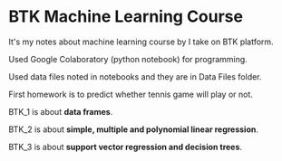 # BTK Machine Learning Course
It's my notes about machine learning course by I take on BTK platform.

Used Google Colaboratory (python notebook) for programming.

Used data files noted in notebooks and they are in Data Files folder.

First homework is to predict whether tennis game will play or not.

BTK_1 is about **data frames**.

BTK_2 is about **simple, multiple and polynomial linear regression**.

BTK_3 is about **support vector regression and decision trees**.

